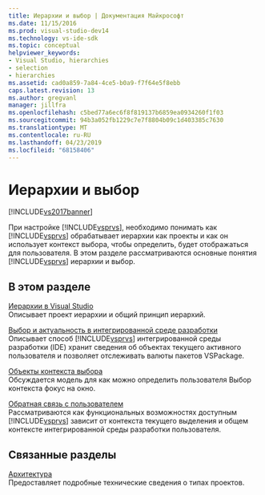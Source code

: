 ```yaml
---
title: Иерархии и выбор | Документация Майкрософт
ms.date: 11/15/2016
ms.prod: visual-studio-dev14
ms.technology: vs-ide-sdk
ms.topic: conceptual
helpviewer_keywords:
- Visual Studio, hierarchies
- selection
- hierarchies
ms.assetid: cad0a859-7a84-4ce5-b0a9-f7f64e5f8ebb
caps.latest.revision: 13
ms.author: gregvanl
manager: jillfra
ms.openlocfilehash: c5bed77a6ec6f8f819137b6859ea0934260f1f03
ms.sourcegitcommit: 94b3a052fb1229c7e7f8804b09c1d403385c7630
ms.translationtype: MT
ms.contentlocale: ru-RU
ms.lasthandoff: 04/23/2019
ms.locfileid: "68158406"
---
```

# <a name="hierarchies-and-selection"></a>Иерархии и выбор
[!INCLUDE[vs2017banner](../../includes/vs2017banner.md)]

При настройке [!INCLUDE[vsprvs](../../includes/vsprvs-md.md)], необходимо понимать как [!INCLUDE[vsprvs](../../includes/vsprvs-md.md)] обрабатывает иерархии как проекты и как он использует контекст выбора, чтобы определить, будет отображаться для пользователя. В этом разделе рассматриваются основные понятия [!INCLUDE[vsprvs](../../includes/vsprvs-md.md)] иерархии и выбор.  
  
## <a name="in-this-section"></a>В этом разделе  
 [Иерархии в Visual Studio](../../extensibility/internals/hierarchies-in-visual-studio.md)  
 Описывает проект иерархии и общий принцип иерархий.  
  
 [Выбор и актуальность в интегрированной среде разработки](../../extensibility/internals/selection-and-currency-in-the-ide.md)  
 Описывает способ [!INCLUDE[vsprvs](../../includes/vsprvs-md.md)] интегрированной среды разработки (IDE) хранит сведения об объектах текущего активного пользователя и позволяет отслеживать валюты пакетов VSPackage.  
  
 [Объекты контекста выбора](../../extensibility/internals/selection-context-objects.md)  
 Обсуждается модель для как можно определить пользователя Выбор контекста фокус на окно.  
  
 [Обратная связь с пользователем](../../extensibility/internals/feedback-to-the-user.md)  
 Рассматриваются как функциональных возможностях доступным [!INCLUDE[vsprvs](../../includes/vsprvs-md.md)] зависит от контекста текущего выделения и общем контексте интегрированной среды разработки пользователя.  
  
## <a name="related-sections"></a>Связанные разделы  
 [Архитектура](../../extensibility/internals/project-types-architecture.md)  
 Предоставляет подробные технические сведения о типах проектов.
